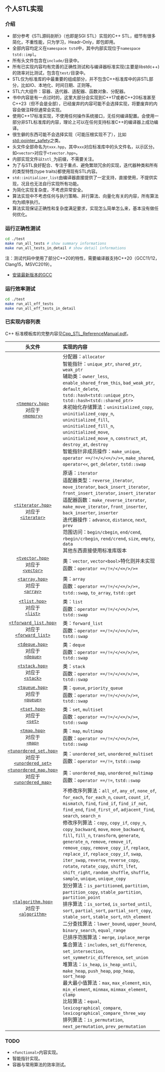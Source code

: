 ## 个人STL实现

### 介绍
- 部分参考《STL源码剖析》（也即是SGI STL）实现的C++ STL，细节有很多简化，不重性能，只为学习，Headr-Only，即包即用。
- 全部内容均定义在`namespace tstd`中，其中内部实现位于`namespace tstd::impl`。
- 所有头文件包含在`include/`目录中。
- 所有已实现内容均有完善的正确性测试和与编译器标准实现(主要是libstdc++)的效率对比测试，包含在`test/`目录中。
- STL仅为标准库的中最重要的组成部分，并不包含C++标准库中的非STL部分，比如IO、本地化、时间日期、正则等。
- STL六大组件：容器、迭代器、适配器、函数对象、分配器。
- 书中内容是有一点过时的，这里大部分会实现到C++17或者C++20标准甚至C++23（但不会是全部），已经废弃的内容可能不会选择实现，将要废弃的内容会做注释但通常会实现。
- 使用C++17标准实现，不使用任何操作系统接口，无任何编译配置。会使用一部分非STL标准库的内容，理论上可以在任何支持标准C++的编译器上成功编译。
- 很生僻的东西可能不会选择实现（可能压根实现不了），比如[std::pointer_safety](https://zh.cppreference.com/w/cpp/memory/gc/pointer_safety)之类。
- 头文件全部命名为`txxx.hpp`，其中`xxx`对应标准库中的头文件名，以示区分。如`<vector>`对应于`<tvector.hpp>`。
- 内部实现文件以`tstl_`为前缀，不需要关注。
- 为了与STL良好配合、专注于重点、避免繁琐冗余的实现，迭代器种类和所有的类型特性(type traits)都使用现有STL内容。
- `std::initializer_list`由编译器直接提供了一定支持，直接使用，不提供实现，况且也无法自行实现所有功能。
- 为简化实现复杂度，不考虑异常安全。
- 算法实现中不考虑任何与执行策略、并行算法、向量化有关的内容，所有算法均为顺序执行。
- 算法实现保证正确性和复杂度满足要求，实现怎么简单怎么来，基本没有做任何优化。

### 运行正确性测试

```sh
cd ./test
make run_all_tests # show summary informations
make run_all_tests_in_detail # show detail informations
```
注：测试代码中使用了部分C++20的特性，需要编译器支持C++20（GCC11/12，Clang15，MSVC2019）。
- [安装最新版本的GCC](https://github.com/tch0/notes/blob/master/CppToolChain.md)

### 运行效率测试
```sh
cd ./test
make run_all_eff_tests
make run_all_eff_tests_in_detail
```

### 已实现内容列表

C++ 标准模板库的完整内容见[Cpp_STL_ReferenceManual.pdf](https://www.cppreference.com/Cpp_STL_ReferenceManual.pdf)。

|头文件|实现的内容|
|:-:|:-
|[`<tmemory.hpp>`](https://github.com/tch0/MySTL/blob/master/include/tmemory.hpp)<br/>对应于<br/>[`<memory>`](https://zh.cppreference.com/w/cpp/header/memory)|分配器：`allocator` <br/>智能指针：`unique_ptr`, `shared_ptr`, `weak_ptr` <br/>辅助类：`owner_less`, `enable_shared_from_this`, `bad_weak_ptr`, `default_delete`, `tstd::hash<tstd::unique_ptr>`, `tstd::hash<tstd::shared_ptr>` <br/>未初始化存储算法：`uninitialized_copy`, `uninitialized_copy_n`, `uninitialized_fill`, `uninitialized_fill_n`, `uninitialized_move`, `uninitialized_move_n`, `construct_at`, `destroy_at`, `destroy`<br/>智能指针非成员操作：`make_unique`, `operator ==/!=/</<=/>/>=`, `make_shared`, `operator<<`, `get_deleter`, `tstd::swap`
|[`<titerator.hpp>`](https://github.com/tch0/MySTL/blob/master/include/titerator.hpp)<br/>对应于<br/>[`<iterator>`](https://zh.cppreference.com/w/cpp/header/iterator)|原语：`iterator` <br/>适配器类型：`reverse_iterator`, `move_iterator`, `back_insert_iterator`, `front_insert_iterator`, `insert_iterator`<br/>适配器函数：`make_reverse_iterator`, `make_move_iterator`, `front_inserter`, `back_inserter`, `inserter`<br/>迭代器操作：`advance`, `distance`, `next`, `prev`<br/>范围访问：`begin/cbegin`, `end/cend`, `rbegin/crbegin`, `rend/crend`, `size`, `empty`, `data`<br/>其他东西直接使用标准库版本
|[`<tvector.hpp>`](https://github.com/tch0/MySTL/blob/master/include/tvector.hpp)<br/>对应于<br/>[`<vector>`](https://zh.cppreference.com/w/cpp/header/vector)|类：`vector`, `vector<bool>`特化则并未实现<br/>函数：`operator ==/!=/</<=/>/>=`
|[`<tarray.hpp>`](https://github.com/tch0/MySTL/blob/master/include/tarray.hpp)<br/>对应于<br/>[`<array>`](https://zh.cppreference.com/w/cpp/header/array)|类：`array`<br/>函数：`operator ==/!=/</<=/>/>=,` `tstd::swap`, `to_array`, `tstd::get`
|[`<tlist.hpp>`](https://github.com/tch0/MySTL/blob/master/include/tlist.hpp)<br/>对应于<br/>[`<list>`](https://zh.cppreference.com/w/cpp/header/list)|类：`list`<br/>函数：`operator ==/!=/</<=/>/>=`, `tstd::swap`
|[`<tforward_list.hpp>`](https://github.com/tch0/MySTL/blob/master/include/tforward_list.hpp)<br/>对应于<br/>[`<forward_list>`](https://zh.cppreference.com/w/cpp/header/forward_list)|类：`forward_list`<br/>函数：`operator ==/!=/</<=/>/>=`, `tstd::swap`
|[`<tdeque.hpp>`](https://github.com/tch0/MySTL/blob/master/include/tdeque.hpp)<br/>对应于<br/>[`<deque>`](https://zh.cppreference.com/w/cpp/header/deque)|类：`deque`<br/>函数：`operator ==/!=/</<=/>/>=`, `tstd::swap`
|[`<tstack.hpp>`](https://github.com/tch0/MySTL/blob/master/include/tstack.hpp)<br/>对应于<br/>[`<stack>`](https://zh.cppreference.com/w/cpp/header/stack)|类：`stack`<br/>函数：`operator ==/!=/</<=/>/>=`, `tstd::swap`
|[`<tqueue.hpp>`](https://github.com/tch0/MySTL/blob/master/include/tqueue.hpp)<br/>对应于<br/>[`<queue>`](https://zh.cppreference.com/w/cpp/header/queue)|类：`queue`, `priority_queue`<br/>函数：`operator ==/!=/</<=/>/>=`, `tstd::swap`
|[`<tset.hpp>`](https://github.com/tch0/MySTL/blob/master/include/tset.hpp)<br/>对应于<br/>[`<set>`](https://zh.cppreference.com/w/cpp/header/set)|类：`set`, `multiset`<br/>函数：`operator ==/!=/</<=/>/>=`, `tstd::swap`
|[`<tmap.hpp>`](https://github.com/tch0/MySTL/blob/master/include/tmap.hpp)<br/>对应于<br/>[`<map>`](https://zh.cppreference.com/w/cpp/header/map)|类：`map`, `multimap`<br/>函数：`operator ==/!=/</<=/>/>=`, `tstd::swap`
|[`<tunordered_set.hpp>`](https://github.com/tch0/MySTL/blob/master/include/tunordered_set.hpp)<br/>对应于<br/>[`<unordered_set>`](https://zh.cppreference.com/w/cpp/header/unordered_set)|类：`unordered_set`, `unordered_multiset`<br/>函数：`operator ==/!=`, `tstd::swap`
|[`<tunordered_map.hpp>`](https://github.com/tch0/MySTL/blob/master/include/tunordered_map.hpp)<br/>对应于<br/>[`<unordered_map>`](https://zh.cppreference.com/w/cpp/header/unordered_map)|类：`unordered_map`, `unordered_multimap`<br/>函数：`operator ==/!=`, `tstd::swap`
|[`<talgorithm.hpp>`](https://github.com/tch0/MySTL/blob/master/include/talgorithm.hpp)<br/>对应于<br/>[`<algorithm>`](https://zh.cppreference.com/w/cpp/header/algorithm)|不修改序列算法：`all_of`, `any_of`, `none_of`, `for_each`, `for_each_n`, `count`, `count_if`, `mismatch`, `find`, `find_if`, `find_if_not`, `find_end`, `find_first_of`, `adjacent_find`, `search`, `search_n`<br/>修改序列算法：`copy`, `copy_if`, `copy_n`, `copy_backward`, `move`, `move_backward`, `fill`, `fill_n`, `transform`, `generate`, `generate_n`, `remove`, `remove_if`, `remove_copy`, `remove_copy_if`, `replace`, `replace_if`, `replace_copy_if`, `swap`, `iter_swap`, `reverse`, `reverse_copy`, `rotate`, `rotate_copy`, `shift_lfet`, `shift_right`, `random_shuffle`, `shuffle`, `sample`, `unique`, `unique_copy`<br/>划分算法：`is_partitioned`, `partition`, `partition_copy`, `stable_partition`, `partition_point`<br/>排序算法：`is_sorted`, `is_sorted_until`, `sort`, `partial_sort`, `partial_sort_copy`, `stable_sort`, `stable_sort`, `nth_element`<br/>二分查找算法：`lower_bound`, `upper_bound`, `binary_search`, `equal_range`<br/>已排序范围算法：`merge`, `inplace_merge`<br/>集合算法：`includes`, `set_difference`, `set_intersection`, `set_symmetric_difference`, `set_union`<br/>堆算法：`is_heap`, `is_heap_until`, `make_heap`, `push_heap`, `pop_heap`, `sort_heap`<br/>最大最小值算法：`max`, `max_element`, `min`, `min_element`, `minmax`, `minmax_element`, `clamp`<br/>比较算法：`equal`, `lexicographical_compare`, `lexicographical_compare_three_way`<br/>排列算法：`is_permutation`, `next_permutation`, `prev_permutation`

### TODO

- `<functional>`内容实现。
- 智能指针实现。
- 容器与常用算法的效率测试。